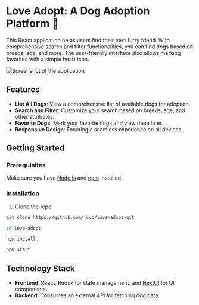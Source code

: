 # Love Adopt: A Dog Adoption Platform 🐾

This React application helps users find their next furry friend. With comprehensive search and filter functionalities, you can find dogs based on breeds, age, and more. The user-friendly interface also allows marking favorites with a simple heart icon.

![Screenshot of the application](https://i.ibb.co/2qdJFz1/Screenshot-2023-09-13-at-10-23-47-p-m.png)

## Features

- **List All Dogs**: View a comprehensive list of available dogs for adoption.
- **Search and Filter**: Customize your search based on breeds, age, and other attributes.
- **Favorite Dogs**: Mark your favorite dogs and view them later.
- **Responsive Design**: Ensuring a seamless experience on all devices.

## Getting Started

### Prerequisites

Make sure you have [Node.js](https://nodejs.org/) and [npm](https://www.npmjs.com/) installed.

### Installation

1. Clone the repo
```sh
git clone https://github.com/jcvb/love-adopt.git

cd love-adopt

npm install

npm start
```
## Technology Stack

- **Frontend**: React, Redux for state management, and [NextUI](https://nextui.org/) for UI components.
- **Backend**: Consumes an external API for fetching dog data.


